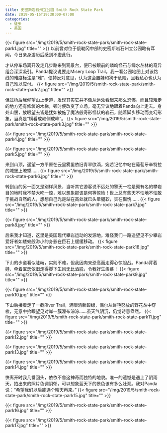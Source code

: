 ```yaml
---
title: 史密斯岩石州立公园 Smith Rock State Park
date: 2019-05-15T19:30:00-07:00
categories:
  - 徒步
  - 美国
---
```

{{< figure src="/img/2019/5/smith-rock-state-park/smith-rock-state-park1.jpg" title="" >}}
以前曾对位于俄勒冈中部的史密斯岩石州立公园略有耳闻，今日亲身游历后感到不虚此行。

<!--more-->
才从停车场离开没走几步路来到观景台，便已被眼前的嶙峋怪石与绿水丛林的奇异组合深深吸引。Panda提议说要走Misery Loop Trail，我一看公园地图上对该路线的难度标注是“难”，便持反对意见，认为这会置娃和狗于危险，且我私心也认为自己难以应付。
{{< figure src="/img/2019/5/smith-rock-state-park/smith-rock-state-park2.jpg" title="" >}}

但过桥后我仰望山上步道，发现其实它并不像从远处看起来那么恐怖，而且较难走的地方还有修筑的木梯，顿时便改变了立场，毫无异议地跟着Panda向上走去。身处山腰，放眼望去皆是犹如被施了魔法般奇形怪状的岩石，随着脚步移动而变幻形象，当真是“横看成岭侧成峰”。
{{< figure src="/img/2019/5/smith-rock-state-park/smith-rock-state-park3.jpg" title="" >}}

{{< figure src="/img/2019/5/smith-rock-state-park/smith-rock-state-park4.jpg" title="" >}}

{{< figure src="/img/2019/5/smith-rock-state-park/smith-rock-state-park5.jpg" title="" >}}

来到山顶，遥望一方平原在云里雾里依旧青翠欲滴，宛若记忆中站在葡萄牙辛特拉的城堡上瞭望……
{{< figure src="/img/2019/5/smith-rock-state-park/smith-rock-state-park6.jpg" title="" >}}

转到山的另一面又是别样风景，当听其它游客说不远处的擎天一柱是颇有名的攀岩目的地时我不禁大吃一惊，难以想象那该是何等惊险！世上总有些天不怕地不怕敢于挑战自然的人，想想自己光是站在高处就已头晕腿软，实在惭愧……
{{< figure src="/img/2019/5/smith-rock-state-park/smith-rock-state-park7.jpg" title="" >}}

{{< figure src="/img/2019/5/smith-rock-state-park/smith-rock-state-park8.jpg" title="" >}}

后来我才知道，这里是美国现代攀岩运动的发源地。难怪我们一路遥望见不少攀岩爱好者如蝼蚁般渺小的身影在巨石上缓缓移动。
{{< figure src="/img/2019/5/smith-rock-state-park/smith-rock-state-park18.jpg" title="" >}}

下山的步道看似陡峭，实则不难，但我因向来恐高而走得心惊胆战。Panda背着娃、牵着宝逸依旧走得脚下生风无比洒脱，令我好生羡慕！
{{< figure src="/img/2019/5/smith-rock-state-park/smith-rock-state-park9.jpg" title="" >}}

{{< figure src="/img/2019/5/smith-rock-state-park/smith-rock-state-park10.jpg" title="" >}}

下山后接着走了一截River Trail，满眼清新碧绿，偶尔从鲜艳怒放的野花丛中穿梭，无意中抬眼望见对岸一簇瀑布淙淙……虽天气阴沉，仍觉诗意盎然。
{{< figure src="/img/2019/5/smith-rock-state-park/smith-rock-state-park11.jpg" title="" >}}

{{< figure src="/img/2019/5/smith-rock-state-park/smith-rock-state-park12.jpg" title="" >}}

{{< figure src="/img/2019/5/smith-rock-state-park/smith-rock-state-park13.jpg" title="" >}}

{{< figure src="/img/2019/5/smith-rock-state-park/smith-rock-state-park14.jpg" title="" >}}

快离开时我几番回头，依依不舍这神奇而独特的地貌。唯一的遗憾是遇上了阴雨天，拍出来的照片色调阴郁，可以想象蓝天下的景色该有多么壮观。我对Panda说：“希望我们以后能选个晴天再来。”
{{< figure src="/img/2019/5/smith-rock-state-park/smith-rock-state-park15.jpg" title="" >}}

{{< figure src="/img/2019/5/smith-rock-state-park/smith-rock-state-park16.jpg" title="" >}}

{{< figure src="/img/2019/5/smith-rock-state-park/smith-rock-state-park17.jpg" title="" >}}
